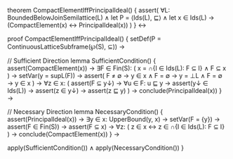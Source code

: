 theorem CompactElementIffPrincipalIdeal() {
  assert(
    ∀L: BoundedBelowJoinSemilattice(L) ∧
    let P = ⟨Ids(L), ⊑⟩ ∧
    let x ∈ Ids(L) →
    (CompactElement(x) ↔ PrincipalIdeal(x))
  )
} ↔

proof CompactElementIffPrincipalIdeal() {
  setDef(P = ContinuousLatticeSubframe(℘(S), ⊆)) →
  
  // Sufficient Direction
  lemma SufficientCondition() {
    assert(CompactElement(x)) →
    ∃F ∈ Fin(S): (
      x = ∩{I ∈ Ids(L): F ⊆ I} ∧ F ⊆ x
    ) →
    setVar(y = supL(F)) →
    assert(
      F ≠ ∅ → y ∈ x ∧
      F = ∅ → y = ⊥L ∧
      F = ∅ → y ∈ x
    ) →
    ∀z ∈ x: (
      assert(F ⊆ y↓) →
      ∀u ∈ F: u ⊑ y →
      assert(y↓ ∈ Ids(L)) →
      assert(z ∈ y↓) →
      assert(z ⊑ y)
    ) →
    conclude(PrincipalIdeal(x))
  } →

  // Necessary Direction
  lemma NecessaryCondition() {
    assert(PrincipalIdeal(x)) →
    ∃y ∈ x: UpperBound(y, x) →
    setVar(F = {y}) →
    assert(F ∈ Fin(S)) →
    assert(F ⊆ x) →
    ∀z: (
      z ∈ x ↔ z ∈ ∩{I ∈ Ids(L): F ⊆ I}
    ) →
    conclude(CompactElement(x))
  } →
  
  apply(SufficientCondition()) ∧
  apply(NecessaryCondition())
}